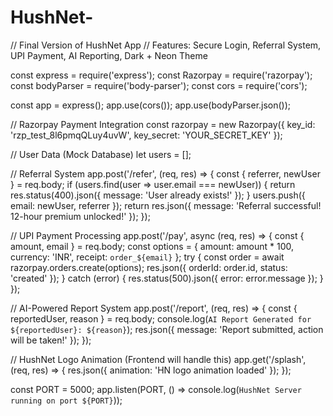# HushNet-
// Final Version of HushNet App
// Features: Secure Login, Referral System, UPI Payment, AI Reporting, Dark + Neon Theme

const express = require('express');
const Razorpay = require('razorpay');
const bodyParser = require('body-parser');
const cors = require('cors');

const app = express();
app.use(cors());
app.use(bodyParser.json());

// Razorpay Payment Integration
const razorpay = new Razorpay({
    key_id: 'rzp_test_8l6pmqQLuy4uvW',
    key_secret: 'YOUR_SECRET_KEY'
});

// User Data (Mock Database)
let users = [];

// Referral System
app.post('/refer', (req, res) => {
    const { referrer, newUser } = req.body;
    if (users.find(user => user.email === newUser)) {
        return res.status(400).json({ message: 'User already exists!' });
    }
    users.push({ email: newUser, referrer });
    return res.json({ message: 'Referral successful! 12-hour premium unlocked!' });
});

// UPI Payment Processing
app.post('/pay', async (req, res) => {
    const { amount, email } = req.body;
    const options = {
        amount: amount * 100,
        currency: 'INR',
        receipt: `order_${email}`
    };
    try {
        const order = await razorpay.orders.create(options);
        res.json({ orderId: order.id, status: 'created' });
    } catch (error) {
        res.status(500).json({ error: error.message });
    }
});

// AI-Powered Report System
app.post('/report', (req, res) => {
    const { reportedUser, reason } = req.body;
    console.log(`AI Report Generated for ${reportedUser}: ${reason}`);
    res.json({ message: 'Report submitted, action will be taken!' });
});

// HushNet Logo Animation (Frontend will handle this)
app.get('/splash', (req, res) => {
    res.json({ animation: 'HN logo animation loaded' });
});

const PORT = 5000;
app.listen(PORT, () => console.log(`HushNet Server running on port ${PORT}`));
